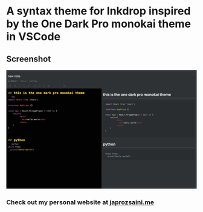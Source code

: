 # A syntax theme for Inkdrop inspired by the One Dark Pro monokai theme in VSCode

## Screenshot
![Screenshot](/assets/screenshot_inkdrop.png)

### Check out my personal website at [japrozsaini.me](https://www.japrozsaini.me)
